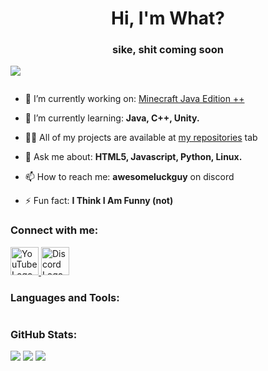 <h1 align="center">Hi, I'm What?</h1>
<h3 align="center">sike, shit coming soon</h3>

![](https://komarev.com/ghpvc/?username=sussygamedeveloper&style=flat)

<picture>
  <source media="(prefers-color-scheme: dark)" srcset="https://github-profile-trophy.vercel.app/?username=sussygamedeveloper&no-bg=true&no-frame=true&theme=onestar">
  <source media="(prefers-color-scheme: light)" srcset="https://github-profile-trophy.vercel.app/?username=sussygamedeveloper&no-bg=true&no-frame=true&theme=oldie">
  <img alt="" src="">
</picture>

- 🔭 I’m currently working on: [Minecraft Java Edition ++](https://github.com/sussygamedeveloper/JavaEditionPlusPlus)

- 🌱 I’m currently learning: **Java, C++, Unity.**

- 👨‍💻 All of my projects are available at [my repositories](https://github.com/sussygamedeveloper?tab=repositories) tab

- 💬 Ask me about: **HTML5, Javascript, Python, Linux.**

- 📫 How to reach me: **awesomeluckguy** on discord

- ⚡ Fun fact: **I Think I Am Funny (not)**

### Connect with me:
<a href="https://www.youtube.com/@awesomeluckguy">
  <img src="https://www.svgrepo.com/show/448261/youtube.svg" alt="YouTube Logo" width="45px">
</a>
<a href="https://discord.gg/hbX8eVEd69">
  <img src="https://skillicons.dev/icons?i=discord" alt="Discord Logo" width="45px">
</a>

### Languages and Tools:

<picture>
  <source media="(prefers-color-scheme: dark)" srcset="https://skillicons.dev/icons?i=androidstudio%2Cbash%2Cblender%2Ccpp%2Ccss%2Chtml%2Cheroku%2Cjava%2Cjs%2Clinux%2Cnginx%2Cnodejs%2Cpy%2Creact%2Cunity%2Cunreal&perline=8">
  <source media="(prefers-color-scheme: light)" srcset="https://skillicons.dev/icons?i=androidstudio%2Cbash%2Cblender%2Ccpp%2Ccss%2Chtml%2Cheroku%2Cjava%2Cjs%2Clinux%2Cnginx%2Cnodejs%2Cpy%2Creact%2Cunity%2Cunreal&perline=8&theme=light">
  <img alt="" src="">
</picture>

### GitHub Stats:
![](https://github-readme-stats.vercel.app/api/top-langs?username=sussygamedeveloper&show_icons=true&locale=en&layout=compact&theme=transparent&hide_border=true)
![](https://github-readme-stats.vercel.app/api?username=sussygamedeveloper&show_icons=true&locale=en&theme=transparent&hide_border=true)
![](https://github-readme-streak-stats.herokuapp.com/?user=sussygamedeveloper&hide_border=true&theme=transparent)
